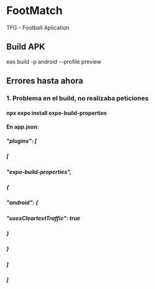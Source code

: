 # FootMatch
TFG - Football Aplication

## Build APK
eas build -p android --profile preview

## Errores hasta ahora
### 1. Problema en el build, no realizaba peticiones
#### npx expo install expo-build-properties
#### En app.json:
##### "plugins": [
#####    [
#####       "expo-build-properties",
#####       {
#####          "android": {
#####             "usesCleartextTraffic": true
#####          }
#####       }
#####    ]
##### ]